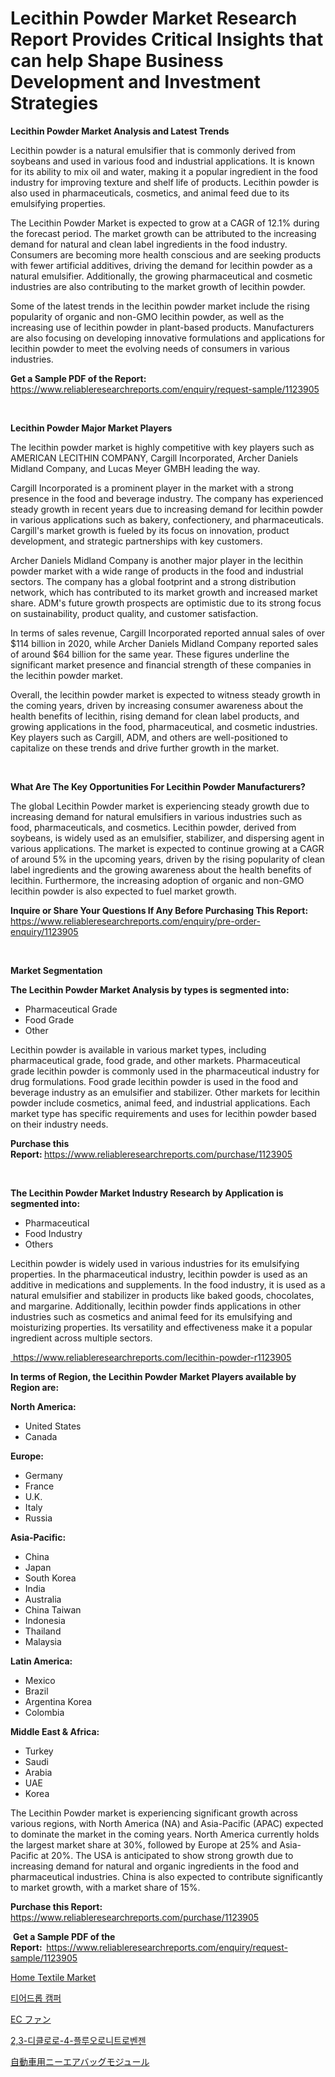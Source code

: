 <p><h1>Lecithin Powder Market Research Report Provides Critical Insights that can help Shape Business Development and Investment Strategies</h1></p><p><strong>Lecithin Powder Market Analysis and Latest Trends</strong></p>
<p><p>Lecithin powder is a natural emulsifier that is commonly derived from soybeans and used in various food and industrial applications. It is known for its ability to mix oil and water, making it a popular ingredient in the food industry for improving texture and shelf life of products. Lecithin powder is also used in pharmaceuticals, cosmetics, and animal feed due to its emulsifying properties.</p><p>The Lecithin Powder Market is expected to grow at a CAGR of 12.1% during the forecast period. The market growth can be attributed to the increasing demand for natural and clean label ingredients in the food industry. Consumers are becoming more health conscious and are seeking products with fewer artificial additives, driving the demand for lecithin powder as a natural emulsifier. Additionally, the growing pharmaceutical and cosmetic industries are also contributing to the market growth of lecithin powder.</p><p>Some of the latest trends in the lecithin powder market include the rising popularity of organic and non-GMO lecithin powder, as well as the increasing use of lecithin powder in plant-based products. Manufacturers are also focusing on developing innovative formulations and applications for lecithin powder to meet the evolving needs of consumers in various industries.</p></p>
<p><strong>Get a Sample PDF of the Report:&nbsp;</strong> <a href="https://www.reliableresearchreports.com/enquiry/request-sample/1123905">https://www.reliableresearchreports.com/enquiry/request-sample/1123905</a></p>
<p>&nbsp;</p>
<p><strong>Lecithin Powder Major Market Players</strong></p>
<p><p>The lecithin powder market is highly competitive with key players such as AMERICAN LECITHIN COMPANY, Cargill Incorporated, Archer Daniels Midland Company, and Lucas Meyer GMBH leading the way. </p><p>Cargill Incorporated is a prominent player in the market with a strong presence in the food and beverage industry. The company has experienced steady growth in recent years due to increasing demand for lecithin powder in various applications such as bakery, confectionery, and pharmaceuticals. Cargill's market growth is fueled by its focus on innovation, product development, and strategic partnerships with key customers.</p><p>Archer Daniels Midland Company is another major player in the lecithin powder market with a wide range of products in the food and industrial sectors. The company has a global footprint and a strong distribution network, which has contributed to its market growth and increased market share. ADM's future growth prospects are optimistic due to its strong focus on sustainability, product quality, and customer satisfaction.</p><p>In terms of sales revenue, Cargill Incorporated reported annual sales of over $114 billion in 2020, while Archer Daniels Midland Company reported sales of around $64 billion for the same year. These figures underline the significant market presence and financial strength of these companies in the lecithin powder market.</p><p>Overall, the lecithin powder market is expected to witness steady growth in the coming years, driven by increasing consumer awareness about the health benefits of lecithin, rising demand for clean label products, and growing applications in the food, pharmaceutical, and cosmetic industries. Key players such as Cargill, ADM, and others are well-positioned to capitalize on these trends and drive further growth in the market.</p></p>
<p>&nbsp;</p>
<p><strong>What Are The Key Opportunities For Lecithin Powder Manufacturers?</strong></p>
<p><p>The global Lecithin Powder market is experiencing steady growth due to increasing demand for natural emulsifiers in various industries such as food, pharmaceuticals, and cosmetics. Lecithin powder, derived from soybeans, is widely used as an emulsifier, stabilizer, and dispersing agent in various applications. The market is expected to continue growing at a CAGR of around 5% in the upcoming years, driven by the rising popularity of clean label ingredients and the growing awareness about the health benefits of lecithin. Furthermore, the increasing adoption of organic and non-GMO lecithin powder is also expected to fuel market growth.</p></p>
<p><strong>Inquire or Share Your Questions If Any Before Purchasing This Report:</strong> <a href="https://www.reliableresearchreports.com/enquiry/pre-order-enquiry/1123905">https://www.reliableresearchreports.com/enquiry/pre-order-enquiry/1123905</a></p>
<p>&nbsp;</p>
<p><strong>Market Segmentation</strong></p>
<p><strong>The Lecithin Powder Market Analysis by types is segmented into:</strong></p>
<p><ul><li>Pharmaceutical Grade</li><li>Food Grade</li><li>Other</li></ul></p>
<p><p>Lecithin powder is available in various market types, including pharmaceutical grade, food grade, and other markets. Pharmaceutical grade lecithin powder is commonly used in the pharmaceutical industry for drug formulations. Food grade lecithin powder is used in the food and beverage industry as an emulsifier and stabilizer. Other markets for lecithin powder include cosmetics, animal feed, and industrial applications. Each market type has specific requirements and uses for lecithin powder based on their industry needs.</p></p>
<p><strong>Purchase this Report:&nbsp;</strong><a href="https://www.reliableresearchreports.com/purchase/1123905">https://www.reliableresearchreports.com/purchase/1123905</a></p>
<p>&nbsp;</p>
<p><strong>The Lecithin Powder Market Industry Research by Application is segmented into:</strong></p>
<p><ul><li>Pharmaceutical</li><li>Food Industry</li><li>Others</li></ul></p>
<p><p>Lecithin powder is widely used in various industries for its emulsifying properties. In the pharmaceutical industry, lecithin powder is used as an additive in medications and supplements. In the food industry, it is used as a natural emulsifier and stabilizer in products like baked goods, chocolates, and margarine. Additionally, lecithin powder finds applications in other industries such as cosmetics and animal feed for its emulsifying and moisturizing properties. Its versatility and effectiveness make it a popular ingredient across multiple sectors.</p></p>
<p><a href="https://www.reliableresearchreports.com/lecithin-powder-r1123905">&nbsp;https://www.reliableresearchreports.com/lecithin-powder-r1123905</a></p>
<p><strong>In terms of Region, the Lecithin Powder Market Players available by Region are:</strong></p>
<p>
    <p> <strong> North America: </strong>
        <ul>
            <li>United States</li>
            <li>Canada</li>
        </ul>
        </p> 
    <p> <strong> Europe: </strong>
        <ul>
            <li>Germany</li>
            <li>France</li>
            <li>U.K.</li>
            <li>Italy</li>
            <li>Russia</li>
        </ul>
        </p> 
    <p> <strong> Asia-Pacific: </strong>
        <ul>
            <li>China</li>
            <li>Japan</li>
            <li>South Korea</li>
            <li>India</li>
            <li>Australia</li>
            <li>China Taiwan</li>
            <li>Indonesia</li>
            <li>Thailand</li>
            <li>Malaysia</li>
        </ul>
        </p> 
    <p> <strong> Latin America: </strong>
        <ul>
            <li>Mexico</li>
            <li>Brazil</li>
            <li>Argentina Korea</li>
            <li>Colombia</li>
        </ul>
        </p> 
    <p> <strong> Middle East & Africa: </strong>
        <ul>
            <li>Turkey</li>
            <li>Saudi</li>
            <li>Arabia</li>
            <li>UAE</li>
            <li>Korea</li>
        </ul>
    </p>
    </p>
<p><p>The Lecithin Powder market is experiencing significant growth across various regions, with North America (NA) and Asia-Pacific (APAC) expected to dominate the market in the coming years. North America currently holds the largest market share at 30%, followed by Europe at 25% and Asia-Pacific at 20%. The USA is anticipated to show strong growth due to increasing demand for natural and organic ingredients in the food and pharmaceutical industries. China is also expected to contribute significantly to market growth, with a market share of 15%.</p></p>
<p><strong>Purchase this Report: </strong><a href="https://www.reliableresearchreports.com/purchase/1123905">https://www.reliableresearchreports.com/purchase/1123905</a></p>
<p>&nbsp;<strong>Get a Sample PDF of the Report:&nbsp;&nbsp;</strong><a href="https://www.reliableresearchreports.com/enquiry/request-sample/1123905">https://www.reliableresearchreports.com/enquiry/request-sample/1123905</a></p>
<p><strong></strong></p>
<p><p><a href="https://github.com/kmatchooka/Market-Research-Report-List-1/blob/main/home-textile-market.md">Home Textile Market</a></p><p><a href="https://medium.com/@maryamwill/2024%EB%85%84%EB%B6%80%ED%84%B0-2031%EB%85%84%EA%B9%8C%EC%A7%80-%EC%98%88%EC%B8%A1%EB%90%98%EB%8A%94-%EB%88%88%EB%AC%BC-%EC%BA%A0%ED%8D%BC-%EC%8B%9C%EC%9E%A5-%EC%97%AD%ED%95%99-%EB%B0%8F-%EC%84%B1%EC%9E%A5-%EB%8F%99%EB%A0%A5%EC%9D%84-%EB%B6%84%EC%84%9D%ED%95%A9%EB%8B%88%EB%8B%A4-d9d97e6ae1ee">티어드롭 캠퍼</a></p><p><a href="https://medium.com/@nicholasallan19/ec%E3%83%95%E3%82%A1%E3%83%B3%E5%B8%82%E5%A0%B4%E3%81%AE%E8%A6%8F%E6%A8%A1-%E3%82%B7%E3%82%A7%E3%82%A2-%E3%83%88%E3%83%AC%E3%83%B3%E3%83%89%E5%88%86%E6%9E%90%E3%83%AC%E3%83%9D%E3%83%BC%E3%83%88-%E8%A3%BD%E5%93%81-500%E3%83%9F%E3%83%AA%E3%83%A1%E3%83%BC%E3%83%88%E3%83%AB-%E5%88%A5-%E3%81%8A%E3%82%88%E3%81%B3%E3%82%BB%E3%82%B0%E3%83%A1%E3%83%B3%E3%83%88%E4%BA%88%E6%B8%AC-2024%E5%B9%B4-2031%E5%B9%B4-2cf8c58ea7d9">EC ファン</a></p><p><a href="https://github.com/ZacharyScthmitt4465/Market-Research-Report-List-2/blob/main/6188394148322.md">2,3-디클로로-4-플루오로니트로벤젠</a></p><p><a href="https://github.com/DwightHuels1/Market-Research-Report-List-1/blob/main/2327048140432.md">自動車用ニーエアバッグモジュール</a></p></p>